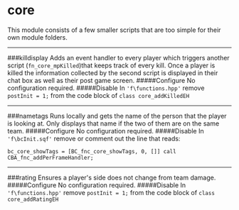 # core

This module consists of a few smaller scripts that are too simple for their own module folders. 

***

###killdisplay
Adds an event handler to every player which triggers another script (`fn_core_mpKilled`)that keeps track of every kill. Once a player is killed the information collected by the second script is displayed in their chat box as well as their post game screen.
#####Configure
No configuration required.
#####Disable
In `'f\functions.hpp'` remove `postInit = 1;` from the code block of `class core_addKilledEH`


***

###nametags
Runs locally and gets the name of the person that the player is looking at. Only displays that name if the two of them are on the same team.
#####Configure
No configuration required.
#####Disable
In `'f\bcInit.sqf'` remove or comment out the line that reads:
```
bc_core_showTags = [BC_fnc_core_showTags, 0, []] call CBA_fnc_addPerFrameHandler;
```

***

###rating
Ensures a player's side does not change from team damage.
#####Configure
No configuration required.
#####Disable
In `'f\functions.hpp'` remove `postInit = 1;` from the code block of `class core_addRatingEH`
